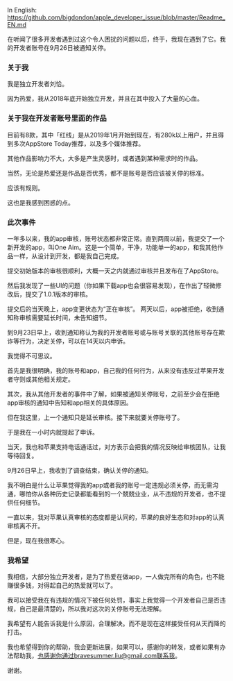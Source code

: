 In English:
<https://github.com/bigdondon/apple_developer_issue/blob/master/Readme_EN.md>

在听闻了很多开发者遇到过这个令人困扰的问题以后，终于，我现在遇到了它。我的开发者账号在9月26日被通知关停。
### 关于我
我是独立开发者刘恰。

因为热爱，我从2018年底开始独立开发，并且在其中投入了大量的心血。
### 关于我在开发者账号里面的作品
目前有8款，其中「红线」是从2019年1月开始到现在，有280k以上用户，并且得到多次AppStore Today推荐，以及多个媒体推荐。

其他作品影响力不大，大多是产生灵感时，或者遇到某种需求时的作品。

当然，无论是热爱还是作品是否优秀，都不是账号是否应该被关停的标准。

应该有规则。

这也是我感到困惑的点。
### 此次事件
一年多以来，我的app审核，账号状态都非常正常。直到两周以前，我提交了一个新开发的app，叫One Aim。这是一个简单，干净，功能单一的app，和我其他作品一样，从设计到开发，都是我自己完成。

提交初始版本的审核很顺利，大概一天之内就通过审核并且发布在了AppStore。

然后我发现了一些UI的问题（你如果下载app也会很容易发现），在作出了轻微修改后，提交了1.0.1版本的审核。

提交后的当天晚上，app变更状态为“正在审核”。
两天以后，app被拒绝，收到通知称审核需要延长时间，未告知细节。

到9月23日早上，收到通知称认为我的开发者账号或与账号关联的其他账号存在欺诈等行为，决定关停，可以在14天以内申诉。

我觉得不可思议。

首先是我很明确，我的账号和app，自己我的任何行为，从来没有违反过苹果开发者守则或其他相关规定。

其次，我从其他开发者的事件中了解，如果被通知关停账号，之前至少会在拒绝app审核的通知中告知和app相关的具体原因。

但在我这里，上一个通知只是延长审核。接下来就要关停账号了。

于是我在一小时内就提起了申诉。

当天，我也和苹果支持电话通话过，对方表示会把我的情况反映给审核团队，让我等待回复。

9月26日早上，我收到了调查结束，确认关停的通知。

我不明白是什么让苹果觉得我的app或者我的账号一定违规必须关停，而无需沟通，哪怕你从各种历史记录都能看到的一个兢兢业业，从不违规的开发者，也不提供任何细节。

一直以来，我对苹果认真审核的态度都是认同的，苹果的良好生态和对app的认真审核离不开。

但是，现在我很寒心。

### 我希望
我相信，大部分独立开发者，是为了热爱在做app，一人做完所有的角色，也不能赚很多钱，对得起自己的热爱就可以了。

我可以接受我在有违规的情况下被任何处罚，事实上我觉得一个开发者自己是否违规，自己是最清楚的，所以我对这次的关停账号无法理解。

我希望有人能告诉我是什么原因，合理解决。而不是现在这样接受任何从天而降的打击。

我也希望得到你的帮助，我会更新进展，如果可以，感谢你的转发，或者如果有办法帮助我，也感谢你通过bravesummer.liu@gmail.com联系我。

谢谢。


